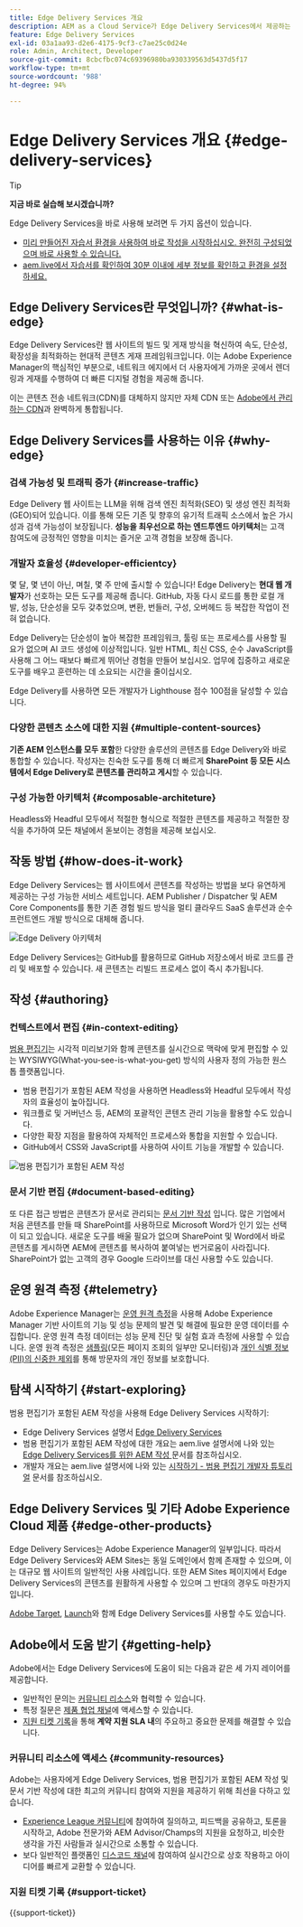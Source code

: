 ```yaml
---
title: Edge Delivery Services 개요
description: AEM as a Cloud Service가 Edge Delivery Services에서 제공하는 성능과 완벽한 Lighthouse Score를 통해 얻을 수 있는 이점을 알아봅니다.
feature: Edge Delivery Services
exl-id: 03a1aa93-d2e6-4175-9cf3-c7ae25c0d24e
role: Admin, Architect, Developer
source-git-commit: 8cbcfbc074c69396980ba930339563d5437d5f17
workflow-type: tm+mt
source-wordcount: '988'
ht-degree: 94%

---
```



# Edge Delivery Services 개요 {#edge-delivery-services}

>[!TIP]
>
>**지금 바로 실습해 보시겠습니까?**
>
>Edge Delivery Services을 바로 사용해 보려면 두 가지 옵션이 있습니다.
>* [미리 만들어진 자습서 환경을 사용하여 바로 작성을 시작하십시오. 완전히 구성되었으며 바로 사용할 수 있습니다.](https://www.aem.live/developer/ue-trial)
>* [aem.live에서 자습서를 확인하여 30분 이내에 세부 정보를 확인하고 환경을 설정하세요.](https://www.aem.live/developer/ue-tutorial)

## Edge Delivery Services란 무엇입니까? {#what-is-edge}

Edge Delivery Services란 웹 사이트의 빌드 및 게재 방식을 혁신하여 속도, 단순성, 확장성을 최적화하는 현대적 콘텐츠 게재 프레임워크입니다. 이는 Adobe Experience Manager의 핵심적인 부분으로, 네트워크 에지에서 더 사용자에게 가까운 곳에서 렌더링과 게재를 수행하여 더 빠른 디지털 경험을 제공해 줍니다.

이는 콘텐츠 전송 네트워크(CDN)를 대체하지 않지만 자체 CDN 또는 [Adobe에서 관리하는 CDN](/help/implementing/dispatcher/cdn.md)과 완벽하게 통합됩니다.

## Edge Delivery Services를 사용하는 이유 {#why-edge}

### 검색 가능성 및 트래픽 증가 {#increase-traffic}

Edge Delivery 웹 사이트는 LLM을 위해 검색 엔진 최적화(SEO) 및 생성 엔진 최적화(GEO)되어 있습니다. 이를 통해 모든 기존 및 향후의 유기적 트래픽 소스에서 높은 가시성과 검색 가능성이 보장됩니다. **성능을 최우선으로 하는 엔드투엔드 아키텍처**&#x200B;는 고객 참여도에 긍정적인 영향을 미치는 즐거운 고객 경험을 보장해 줍니다.

### 개발자 효율성 {#developer-efficientcy}

몇 달, 몇 년이 아닌, 며칠, 몇 주 만에 출시할 수 있습니다! Edge Delivery는 **현대 웹 개발자**&#x200B;가 선호하는 모든 도구를 제공해 줍니다. GitHub, 자동 다시 로드를 통한 로컬 개발, 성능, 단순성을 모두 갖추었으며, 변환, 번들러, 구성, 오버헤드 등 복잡한 작업이 전혀 없습니다.

Edge Delivery는 단순성이 높아 복잡한 프레임워크, 툴링 또는 프로세스를 사용할 필요가 없으며 AI 코드 생성에 이상적입니다. 일반 HTML, 최신 CSS, 순수 JavaScript를 사용해 그 어느 때보다 빠르게 뛰어난 경험을 만들어 보십시오. 업무에 집중하고 새로운 도구를 배우고 훈련하는 데 소요되는 시간을 줄이십시오.

Edge Delivery를 사용하면 모든 개발자가 Lighthouse 점수 100점을 달성할 수 있습니다.

### 다양한 콘텐츠 소스에 대한 지원 {#multiple-content-sources}

**기존 AEM 인스턴스를 모두 포함**&#x200B;한 다양한 솔루션의 콘텐츠를 Edge Delivery와 바로 통합할 수 있습니다. 작성자는 친숙한 도구를 통해 더 빠르게 **SharePoint 등 모든 시스템에서 Edge Delivery로 콘텐츠를 관리하고 게시**&#x200B;할 수 있습니다.

### 구성 가능한 아키텍처 {#composable-architeture}

Headless와 Headful 모두에서 적절한 형식으로 적절한 콘텐츠를 제공하고 적절한 장식을 추가하여 모든 채널에서 돋보이는 경험을 제공해 보십시오.

## 작동 방법 {#how-does-it-work}

Edge Delivery Services는 웹 사이트에서 콘텐츠를 작성하는 방법을 보다 유연하게 제공하는 구성 가능한 서비스 세트입니다. AEM Publisher / Dispatcher 및 AEM Core Components를 통한 기존 경험 빌드 방식을 멀티 클라우드 SaaS 솔루션과 순수 프런트엔드 개발 방식으로 대체해 줍니다.

![Edge Delivery 아키텍처](assets/aem-with-eds-architecture.png)

Edge Delivery Services는 GitHub를 활용하므로 GitHub 저장소에서 바로 코드를 관리 및 배포할 수 있습니다. 새 콘텐츠는 리빌드 프로세스 없이 즉시 추가됩니다.

## 작성 {#authoring}

### 컨텍스트에서 편집 {#in-context-editing}

[범용 편집기](/help/implementing/universal-editor/introduction.md)는 시각적 미리보기와 함께 콘텐츠를 실시간으로 맥락에 맞게 편집할 수 있는 WYSIWYG(What-you-see-is-what-you-get) 방식의 사용자 정의 가능한 원스톱 플랫폼입니다.

* 범용 편집기가 포함된 AEM 작성을 사용하면 Headless와 Headful 모두에서 작성자의 효율성이 높아집니다.
* 워크플로 및 거버넌스 등, AEM의 포괄적인 콘텐츠 관리 기능을 활용할 수도 있습니다.
* 다양한 확장 지점을 활용하여 자체적인 프로세스와 통합을 지원할 수 있습니다.
* GitHub에서 CSS와 JavaScript를 사용하여 사이트 기능을 개발할 수 있습니다.

![범용 편집기가 포함된 AEM 작성](assets/wysiwyg-authoring.png)

### 문서 기반 편집 {#document-based-editing}

또 다른 접근 방법은 콘텐츠가 문서로 관리되는 [문서 기반 작성](https://www.aem.live/docs/authoring) 입니다. 많은 기업에서 처음 콘텐츠를 만들 때 SharePoint를 사용하므로 Microsoft Word가 인기 있는 선택이 되고 있습니다. 새로운 도구를 배울 필요가 없으며 SharePoint 및 Word에서 바로 콘텐츠를 게시하면 AEM에 콘텐츠를 복사하여 붙여넣는 번거로움이 사라집니다. SharePoint가 없는 고객의 경우 Google 드라이브를 대신 사용할 수도 있습니다.

## 운영 원격 측정 {#telemetry}

Adobe Experience Manager는 [운영 원격 측정](https://www.aem.live/docs/operational-telemetry)을 사용해 Adobe Experience Manager 기반 사이트의 기능 및 성능 문제의 발견 및 해결에 필요한 운영 데이터를 수집합니다. 운영 원격 측정 데이터는 성능 문제 진단 및 실험 효과 측정에 사용할 수 있습니다. 운영 원격 측정은 [샘플링](https://www.aem.live/docs/operational-telemetry#operational-telemetry-data-is-sampled)&#x200B;(모든 페이지 조회의 일부만 모니터링)과 [개인 식별 정보(PII)의 신중한 제외](https://www.aem.live/docs/operational-telemetry#what-data-is-being-collected)를 통해 방문자의 개인 정보를 보호합니다.

## 탐색 시작하기 {#start-exploring}

범용 편집기가 포함된 AEM 작성을 사용해 Edge Delivery Services 시작하기:

* Edge Delivery Services 설명서 [Edge Delivery Services](https://www.aem.live)
* 범용 편집기가 포함된 AEM 작성에 대한 개요는 aem.live 설명서에 나와 있는 [Edge Delivery Services를 위한 AEM 작성 ](https://www.aem.live/docs/aem-authoring)문서를 참조하십시오.
* 개발자 개요는 aem.live 설명서에 나와 있는 [시작하기 - 범용 편집기 개발자 튜토리얼](https://www.aem.live/developer/ue-tutorial) 문서를 참조하십시오.

## Edge Delivery Services 및 기타 Adobe Experience Cloud 제품 {#edge-other-products}

Edge Delivery Services는 Adobe Experience Manager의 일부입니다. 따라서 Edge Delivery Services와 AEM Sites는 동일 도메인에서 함께 존재할 수 있으며, 이는 대규모 웹 사이트의 일반적인 사용 사례입니다. 또한 AEM Sites 페이지에서 Edge Delivery Services의 콘텐츠를 원활하게 사용할 수 있으며 그 반대의 경우도 마찬가지입니다.

[Adobe Target](https://www.aem.live/developer/target-integration), [Launch](https://experienceleague.adobe.com/ko/docs/experience-platform/tags/home)와 함께 Edge Delivery Services를 사용할 수도 있습니다.

## Adobe에서 도움 받기 {#getting-help}

Adobe에서는 Edge Delivery Services에 도움이 되는 다음과 같은 세 가지 레이어를 제공합니다.

* 일반적인 문의는 [커뮤니티 리소스](#community-resources)와 협력할 수 있습니다.
* 특정 질문은 [제품 협업 채널](#collaboration-channel)에 액세스할 수 있습니다.
* [지원 티켓 기록](#support-ticket)을 통해 **계약 지원 SLA 내**&#x200B;의 주요하고 중요한 문제를 해결할 수 있습니다.

### 커뮤니티 리소스에 액세스 {#community-resources}

Adobe는 사용자에게 Edge Delivery Services, 범용 편집기가 포함된 AEM 작성 및 문서 기반 작성에 대한 최고의 커뮤니티 참여와 지원을 제공하기 위해 최선을 다하고 있습니다.

* [Experience League 커뮤니티](https://adobe.ly/3Q6kTKl)에 참여하여 질의하고, 피드백을 공유하고, 토론을 시작하고, Adobe 전문가와 AEM Advisor/Champs의 지원을 요청하고, 비슷한 생각을 가진 사람들과 실시간으로 소통할 수 있습니다.
* 보다 일반적인 플랫폼인 [디스코드 채널](https://discord.gg/aem-live)에 참여하여 실시간으로 상호 작용하고 아이디어를 빠르게 교환할 수 있습니다.

### 지원 티켓 기록 {#support-ticket}

{{support-ticket}}
